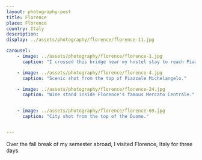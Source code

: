 ```yaml
---
layout: photography-post
title: Florence
place: Florence
country: Italy
description:
display: ../assets/photography/florence/florence-11.jpg

carousel:
    - image: ../assets/photography/florence/florence-1.jpg
      caption: "I crossed this bridge near my hostel stay to reach Piazzale Michelangelo."

    - image: ../assets/photography/florence/florence-4.jpg
      caption: "Scenic shot from the top of Piazzale Michelangelo."

    - image: ../assets/photography/florence/florence-24.jpg
      caption: "Wine stand inside Florence's famous Mercato Centrale."


    - image: ../assets/photography/florence/florence-69.jpg
      caption: "City shot from the top of the Duomo."


---
```


Over the fall break of my semester abroad, I visited Florence, Italy for three days. 